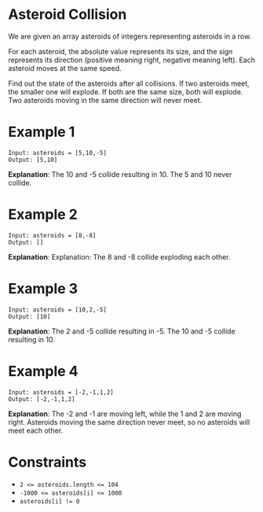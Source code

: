 # Asteroid Collision

We are given an array asteroids of integers representing asteroids in a row.

For each asteroid, the absolute value represents its size, and the sign represents its direction (positive meaning right, negative meaning left). Each asteroid moves at the same speed.

Find out the state of the asteroids after all collisions. If two asteroids meet, the smaller one will explode. If both are the same size, both will explode. Two asteroids moving in the same direction will never meet.

# Example 1
```
Input: asteroids = [5,10,-5]
Output: [5,10]
```
**Explanation**: The 10 and -5 collide resulting in 10. The 5 and 10 never collide.

# Example 2
```
Input: asteroids = [8,-8]
Output: []
```
**Explanation**: Explanation: The 8 and -8 collide exploding each other.

# Example 3
```
Input: asteroids = [10,2,-5]
Output: [10]
```
**Explanation**: The 2 and -5 collide resulting in -5. The 10 and -5 collide resulting in 10.

# Example 4
```
Input: asteroids = [-2,-1,1,2]
Output: [-2,-1,1,2]
```
**Explanation**: The -2 and -1 are moving left, while the 1 and 2 are moving right. Asteroids moving the same direction never meet, so no asteroids will meet each other.


# Constraints
* `2 <= asteroids.length <= 104`
* `-1000 <= asteroids[i] <= 1000`
* `asteroids[i] != 0`




